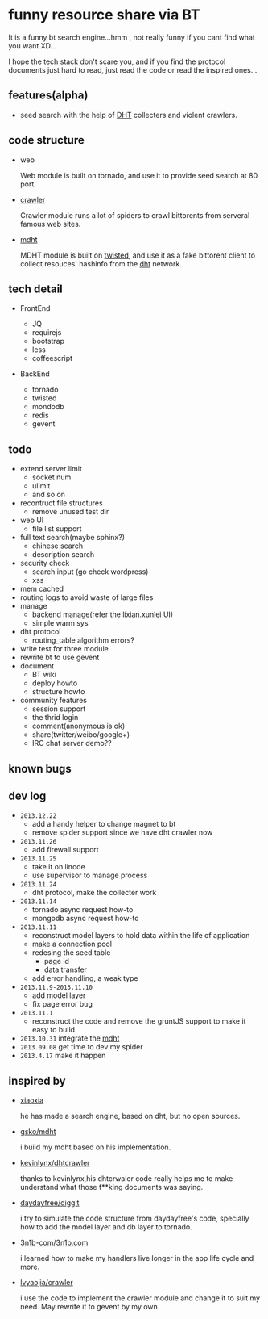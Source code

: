 # funny resource share via BT

It is a funny bt search engine...hmm , not really funny if you cant find what you want XD...

I hope the tech stack don't scare you, and if you find the protocol documents just hard to read, just read the code or read the inspired ones...


features(alpha)
--------
- seed search with the help of [DHT][4] collecters and violent crawlers.


code structure
-------------
- web

   Web module is built on tornado, and use it to provide seed search at 80 port.
- [crawler][11]

   Crawler module runs a lot of spiders to crawl bittorents from serveral famous web sites.
- [mdht][12]

   MDHT module is built on [twisted][3], and use it as a fake bittorent client to collect resouces' hashinfo from the [dht][4] network.


tech detail
-----------
- FrontEnd
  - JQ
  - requirejs
  - bootstrap
  - less
  - coffeescript

- BackEnd
  - tornado
  - twisted
  - mondodb
  - redis
  - gevent


todo
----
* extend server limit
  * socket num
  * ulimit
  * and so on
* recontruct file structures
  * remove unused test dir
* web UI
  * file list support
* full text search(maybe sphinx?)
  * chinese search
  * description search
* security check
  * search input (go check wordpress)
  * xss
* mem cached
* routing logs to avoid waste of large files
* manage
  * backend manage(refer the lixian.xunlei UI)
  * simple warm sys
* dht protocol
  * routing_table algorithm errors?
* write test for three module
* rewrite bt to use gevent
* document
  * BT wiki
  * deploy howto
  * structure howto
* community features
  * session support
  * the thrid login
  * comment(anonymous is ok)
  * share(twitter/weibo/google+)
  * IRC chat server demo??

known bugs
---------

dev log
-----------
* `2013.12.22`
   * add a handy helper to change magnet to bt
   * remove spider support since we have dht crawler now
* `2013.11.26`
   * add firewall support
* `2013.11.25`
   * take it on linode
   * use supervisor to manage process
* `2013.11.24`
  * dht protocol, make the collecter work
* `2013.11.14`
  * tornado async request how-to
  * mongodb async request how-to
* `2013.11.11`
  * reconstruct model layers to hold data within the life of application
  * make a connection pool
  * redesing the seed table
    * page id
    * data transfer
  * add error handling, a weak type
* `2013.11.9-2013.11.10`
  * add model layer
  * fix page error bug
* `2013.11.1`
  * reconstruct the code and remove the gruntJS support to make it easy to build
* `2013.10.31` integrate the [mdht][1]
* `2013.09.08` get time to dev my spider
* `2013.4.17`  make it happen


inspired by
-----------
- [xiaoxia][2]

   he has made a search engine, based on dht, but no open sources.
- [gsko/mdht][6]

   i build my mdht based on his implementation.
- [kevinlynx/dhtcrawler][7]

    thanks to kevinlynx,his dhtcrwaler code really helps me to make understand what those f**king documents was saying.
- [daydayfree/diggit][8]

   i try to simulate the code structure from daydayfree's code, specially how to add the model layer and db layer to tornado.
- [3n1b-com/3n1b.com][9]

   i learned how to make my handlers live longer in the app life cycle and more.
- [lvyaojia/crawler][10]

   i use the code to implement the crawler module and change it to suit my need.
   May rewrite it to gevent by my own.


[1]: https://github.com/zhkzyth/mdht
[2]: http://xiaoxia.org/2013/05/11/magnet-search-engine/
[3]: http://en.wikipedia.org/wiki/Twisted_%28software%29
[4]: http://www.bittorrent.org/beps/bep_0005.html
[6]: https://github.com/gsko/mdht
[7]: https://github.com/kevinlynx/dhtcrawler
[8]: https://github.com/daydayfree/diggit
[9]: https://github.com/3n1b-com/3n1b.com
[10]: https://github.com/lvyaojia/crawler
[11]: https://github.com/zhkzyth/a-super-fast-crawler
[12]: https://github.com/zhkzyth/mdht
